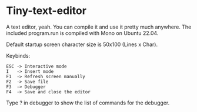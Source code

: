 # Tiny-text-editor

A text editor, yeah. You can compile it and use it pretty much anywhere. 
The included program.run is compiled with Mono on Ubuntu 22.04.

Default startup screen character size is 50x100 (Lines x Char).

Keybinds:

    ESC -> Interactive mode
    I   -> Insert mode
    F1  -> Refresh screen manually
    F2  -> Save file
    F3  -> Debugger
    F4  -> Save and close the editor
  
Type ? in debugger to show the list of commands for the debugger.
